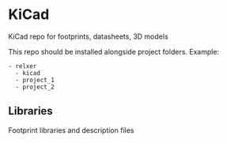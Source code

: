 # KiCad

KiCad repo for footprints, datasheets, 3D models

This repo should be installed alongside project folders. Example:

```
- relxer
  - kicad
  - project_1
  - project_2
```

## Libraries

Footprint libraries and description files

